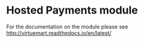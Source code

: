 # Hosted Payments module #

For the documentation on the module please see http://virtuemart.readthedocs.io/en/latest/